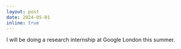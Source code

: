 ```yaml
---
layout: post
date: 2024-05-01
inline: true
---
```


I will be doing a research internship at Google London this summer.
